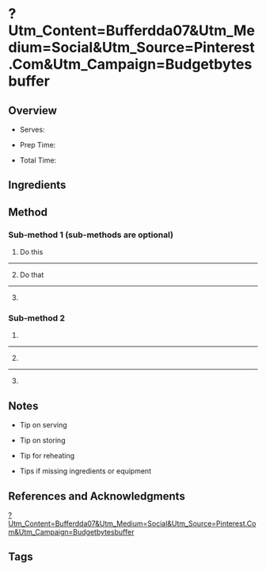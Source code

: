 # ?Utm_Content=Bufferdda07&Utm_Medium=Social&Utm_Source=Pinterest.Com&Utm_Campaign=Budgetbytesbuffer

## Overview

- Serves:

- Prep Time:

- Total Time:

## Ingredients



## Method

### Sub-method 1 (sub-methods are optional)

1. Do this
---
2. Do that
---
3.

### Sub-method 2

1.
---
2.
---
3.

## Notes

- Tip on serving

- Tip on storing

- Tip for reheating

- Tips if missing ingredients or equipment

## References and Acknowledgments

[?Utm_Content=Bufferdda07&Utm_Medium=Social&Utm_Source=Pinterest.Com&Utm_Campaign=Budgetbytesbuffer](http://www.chelseasmessyapron.com/one-pan-healthy-italian-sausage-veggies/?utm_content=bufferdda07&utm_medium=social&utm_source=pinterest.com&utm_campaign=budgetbytesbuffer)

## Tags


